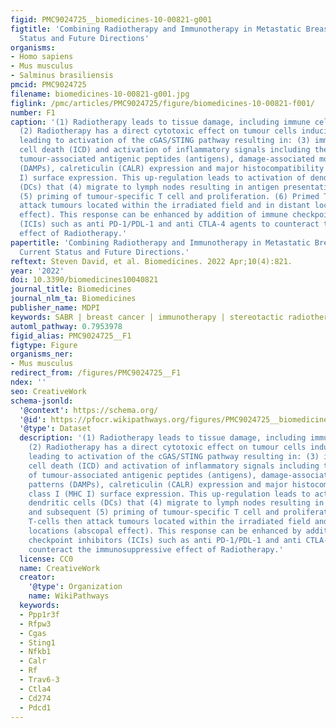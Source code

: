 ```yaml
---
figid: PMC9024725__biomedicines-10-00821-g001
figtitle: 'Combining Radiotherapy and Immunotherapy in Metastatic Breast Cancer: Current
  Status and Future Directions'
organisms:
- Homo sapiens
- Mus musculus
- Salminus brasiliensis
pmcid: PMC9024725
filename: biomedicines-10-00821-g001.jpg
figlink: /pmc/articles/PMC9024725/figure/biomedicines-10-00821-f001/
number: F1
caption: '(1) Radiotherapy leads to tissue damage, including immune cell depletion.
  (2) Radiotherapy has a direct cytotoxic effect on tumour cells inducing DNA damage
  leading to activation of the cGAS/STING pathway resulting in: (3) immunological
  cell death (ICD) and activation of inflammatory signals including the release of
  tumour-associated antigenic peptides (antigens), damage-associated molecular patterns
  (DAMPs), calreticulin (CALR) expression and major histocompatibility class I (MHC
  I) surface expression. This up-regulation leads to activation of dendritic cells
  (DCs) that (4) migrate to lymph nodes resulting in antigen presentation and subsequent
  (5) priming of tumour-specific T cell and proliferation. (6) Primed T-cells then
  attack tumours located within the irradiated field and in distant locations (abscopal
  effect). This response can be enhanced by addition of immune checkpoint inhibitors
  (ICIs) such as anti PD-1/PDL-1 and anti CTLA-4 agents to counteract the immunosuppressive
  effect of Radiotherapy.'
papertitle: 'Combining Radiotherapy and Immunotherapy in Metastatic Breast Cancer:
  Current Status and Future Directions.'
reftext: Steven David, et al. Biomedicines. 2022 Apr;10(4):821.
year: '2022'
doi: 10.3390/biomedicines10040821
journal_title: Biomedicines
journal_nlm_ta: Biomedicines
publisher_name: MDPI
keywords: SABR | breast cancer | immunotherapy | stereotactic radiotherapy | immuno-oncology
automl_pathway: 0.7953978
figid_alias: PMC9024725__F1
figtype: Figure
organisms_ner:
- Mus musculus
redirect_from: /figures/PMC9024725__F1
ndex: ''
seo: CreativeWork
schema-jsonld:
  '@context': https://schema.org/
  '@id': https://pfocr.wikipathways.org/figures/PMC9024725__biomedicines-10-00821-g001.html
  '@type': Dataset
  description: '(1) Radiotherapy leads to tissue damage, including immune cell depletion.
    (2) Radiotherapy has a direct cytotoxic effect on tumour cells inducing DNA damage
    leading to activation of the cGAS/STING pathway resulting in: (3) immunological
    cell death (ICD) and activation of inflammatory signals including the release
    of tumour-associated antigenic peptides (antigens), damage-associated molecular
    patterns (DAMPs), calreticulin (CALR) expression and major histocompatibility
    class I (MHC I) surface expression. This up-regulation leads to activation of
    dendritic cells (DCs) that (4) migrate to lymph nodes resulting in antigen presentation
    and subsequent (5) priming of tumour-specific T cell and proliferation. (6) Primed
    T-cells then attack tumours located within the irradiated field and in distant
    locations (abscopal effect). This response can be enhanced by addition of immune
    checkpoint inhibitors (ICIs) such as anti PD-1/PDL-1 and anti CTLA-4 agents to
    counteract the immunosuppressive effect of Radiotherapy.'
  license: CC0
  name: CreativeWork
  creator:
    '@type': Organization
    name: WikiPathways
  keywords:
  - Ppp1r3f
  - Rfpw3
  - Cgas
  - Sting1
  - Nfkb1
  - Calr
  - Rf
  - Trav6-3
  - Ctla4
  - Cd274
  - Pdcd1
---
```

